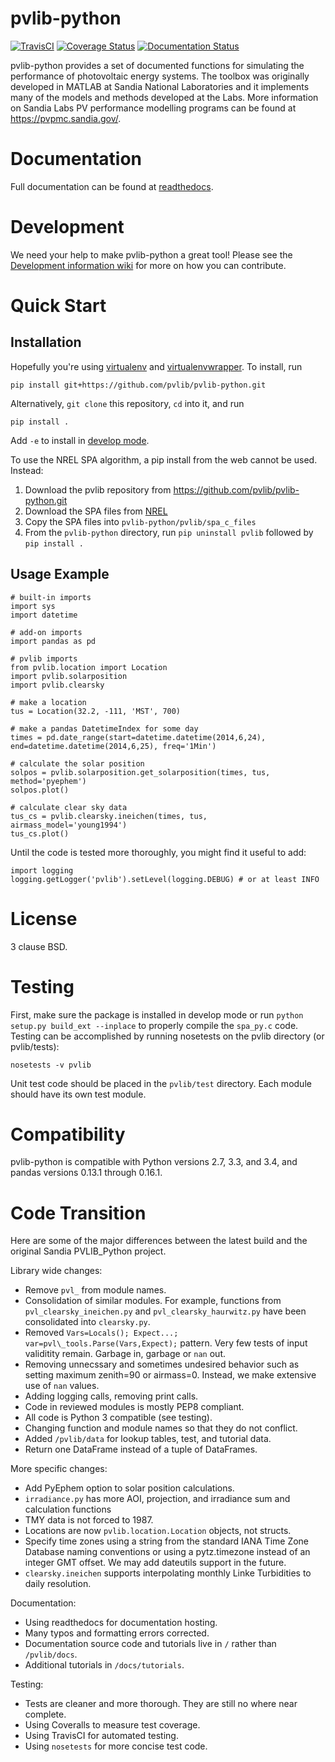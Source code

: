 pvlib-python
============

[![TravisCI](https://travis-ci.org/pvlib/pvlib-python.svg?branch=master)](https://travis-ci.org/pvlib/pvlib-python)
[![Coverage Status](https://img.shields.io/coveralls/pvlib/pvlib-python.svg)](https://coveralls.io/r/pvlib/pvlib-python)
[![Documentation Status](https://readthedocs.org/projects/pvlib-python/badge/?version=latest)](http://pvlib-python.readthedocs.org/en/latest/)


pvlib-python provides a set of documented functions for simulating the performance of photovoltaic energy systems. The toolbox was originally developed in MATLAB at Sandia National Laboratories and it implements many of the models and methods developed at the Labs. More information on Sandia Labs PV performance modelling programs can be found at https://pvpmc.sandia.gov/. 

Documentation
=============

Full documentation can be found at [readthedocs](http://pvlib-python.readthedocs.org/en/latest/).

Development
===========

We need your help to make pvlib-python a great tool! Please see the [Development information wiki](https://github.com/pvlib/pvlib-python/wiki/Development-information) for more on how you can contribute.

Quick Start
===========

Installation
------------
Hopefully you're using [virtualenv](http://virtualenv.readthedocs.org/en/latest/) and [virtualenvwrapper](http://virtualenvwrapper.readthedocs.org). To install, run

```
pip install git+https://github.com/pvlib/pvlib-python.git
```

Alternatively, ``git clone`` this repository, ``cd`` into it, and run

```
pip install .
```

Add ``-e`` to install in [develop mode](http://pip.readthedocs.org/en/latest/reference/pip_install.html#editable-installs).

To use the NREL SPA algorithm, a pip install from the web cannot be used. Instead: 

1. Download the pvlib repository from https://github.com/pvlib/pvlib-python.git
2. Download the SPA files from [NREL](http://www.nrel.gov/midc/spa/)
3. Copy the SPA files into ``pvlib-python/pvlib/spa_c_files`` 
4. From the ``pvlib-python`` directory, run ``pip uninstall pvlib`` followed by ``pip install . ``


Usage Example
-------------
```
# built-in imports
import sys
import datetime

# add-on imports
import pandas as pd

# pvlib imports
from pvlib.location import Location
import pvlib.solarposition
import pvlib.clearsky

# make a location
tus = Location(32.2, -111, 'MST', 700)

# make a pandas DatetimeIndex for some day
times = pd.date_range(start=datetime.datetime(2014,6,24), end=datetime.datetime(2014,6,25), freq='1Min')

# calculate the solar position
solpos = pvlib.solarposition.get_solarposition(times, tus, method='pyephem')
solpos.plot()

# calculate clear sky data
tus_cs = pvlib.clearsky.ineichen(times, tus, airmass_model='young1994')
tus_cs.plot()
```

Until the code is tested more thoroughly, you might find it useful to add:
```
import logging
logging.getLogger('pvlib').setLevel(logging.DEBUG) # or at least INFO
```

License
=======
3 clause BSD.


Testing
============
First, make sure the package is installed in develop mode or run ``python setup.py build_ext --inplace`` to properly compile the ``spa_py.c`` code. Testing can be accomplished by running nosetests on the pvlib directory (or pvlib/tests):
```
nosetests -v pvlib
```
Unit test code should be placed in the ``pvlib/test`` directory. Each module should have its own test module. 


Compatibility
=============

pvlib-python is compatible with Python versions 2.7, 3.3, and 3.4, and pandas versions 0.13.1 through 0.16.1.


Code Transition
================
Here are some of the major differences between the latest build and the original  Sandia PVLIB\_Python project. 

Library wide changes:
* Remove ``pvl_`` from module names.
* Consolidation of similar modules. For example, functions from ``pvl_clearsky_ineichen.py`` and ``pvl_clearsky_haurwitz.py`` have been consolidated into ``clearsky.py``. 
* Removed ``Vars=Locals(); Expect...; var=pvl\_tools.Parse(Vars,Expect);`` pattern. Very few tests of input validitity remain. Garbage in, garbage or ``nan`` out.
* Removing unnecssary and sometimes undesired behavior such as setting maximum zenith=90 or airmass=0. Instead, we make extensive use of ``nan`` values.
* Adding logging calls, removing print calls.
* Code in reviewed modules is mostly PEP8 compliant.
* All code is Python 3 compatible (see testing).
* Changing function and module names so that they do not conflict.
* Added ``/pvlib/data`` for lookup tables, test, and tutorial data.
* Return one DataFrame instead of a tuple of DataFrames.

More specific changes:
* Add PyEphem option to solar position calculations. 
* ``irradiance.py`` has more AOI, projection, and irradiance sum and calculation functions
* TMY data is not forced to 1987.
* Locations are now ``pvlib.location.Location`` objects, not structs.
* Specify time zones using a string from the standard IANA Time Zone Database naming conventions or using a pytz.timezone instead of an integer GMT offset. We may add dateutils support in the future.
* ``clearsky.ineichen`` supports interpolating monthly Linke Turbidities to daily resolution.

Documentation:
* Using readthedocs for documentation hosting.
* Many typos and formatting errors corrected.
* Documentation source code and tutorials live in ``/`` rather than ``/pvlib/docs``.
* Additional tutorials in ``/docs/tutorials``.

Testing:
* Tests are cleaner and more thorough. They are still no where near complete.
* Using Coveralls to measure test coverage. 
* Using TravisCI for automated testing.
* Using ``nosetests`` for more concise test code. 
